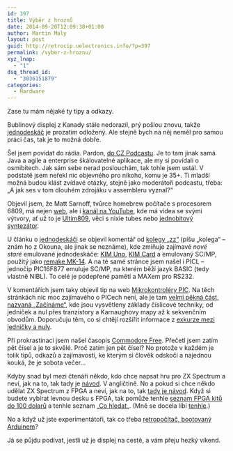 ```yaml
---
id: 397
title: Výběr z hroznů
date: 2014-09-20T12:09:38+01:00
author: Martin Maly
layout: post
guid: http://retrocip.uelectronics.info/?p=397
permalink: /vyber-z-hroznu/
xyz_lnap:
  - "1"
dsq_thread_id:
  - "3036151879"
categories:
  - Hardware
---
```

Zase tu mám nějaké ty tipy a odkazy.

<!--more-->

Bublinový displej z Kanady stále nedorazil, prý pošlou znovu, takže [jednodeskáč](http://retrocip.uelectronics.info/jednodeskac-za-ktery-me-milovnici-jednodeskacu-prokleji/ "Jednodeskáč, za který mě milovníci jednodeskáčů proklejí") je prozatím odložený. Ale stejně bych na něj neměl pro samou práci čas, tak je to možná dobře.

Šel jsem povídat do rádia. Pardon, [do CZ Podcastu](http://java.cz/article/cz-podcast-105-osmibity). Je to tam jinak samá Java a agile a enterprise škálovatelné aplikace, ale my si povídali o osmibitech. Jak sám sebe nerad poslouchám, tak tohle jsem ustál. V podstatě jsem neřekl nic objevného pro nikoho, komu je 35+. Ti mladší možná budou klást zvídavé otázky, stejně jako moderátoři podcastu, třeba: &#8222;A jak ses v tom dlouhém zdrojáku v assembleru vyznal?&#8220;

Objevil jsem, že Matt Sarnoff, tvůrce homebrew počítače s procesorem 6809, má nejen [web](http://www.msarnoff.org/projects/), ale i [kanál na YouTube](https://www.youtube.com/channel/UCx8T0MrPZJWCiz1ljzJdRuQ), kde má videa se svými výtvory, ať už to je [Ultim809](http://www.msarnoff.org/6809/), věci s nixie tubes nebo [jednobitový](http://retrocip.uelectronics.info/symfonie-na-jednom-bitu/ "Symfonie na jednom bitu") [syntezátor](http://www.msarnoff.org/1bitsynth/).

U článku o [jednodeskáči](http://retrocip.uelectronics.info/jednodeskac-za-ktery-me-milovnici-jednodeskacu-prokleji/ "Jednodeskáč, za který mě milovníci jednodeskáčů proklejí") se objevil komentář od [kolegy &#8222;zz&#8220;](http://zz-indigo.mavipet.sk/) (píšu &#8222;kolega&#8220; &#8211; znám ho z Okouna, ale jinak se neznáme), kde zmiňuje zajímavé _nové staré_ emulované jednodeskáče: [KIM Uno](http://obsolescence.wix.com/obsolescence#!kim-uno-how-to-use/c1dj1), [KIM Card](https://github.com/SmallRoomLabs/KimCard) a emulovaný SC/MP, použitý jako [remake MK-14](http://www.geopodium.com/files/Karen/micro.htm). A na té samé stránce jsem našel i PICL &#8211; jednočip PIC16F877 emuluje SC/MP, na kterém běží jazyk BASIC (tedy vlastně NIBL). To celé je podepřené pamětí a MAXem pro RS232.

V komentářích jsem taky objevil tip na web [Mikrokontroléry PIC](http://mikrokontrolery-pic.cz/). Na těch stránkách nic moc zajímavého o PICech není, ale je tam [velmi pěkná část, nazvaná &#8222;Začínáme&#8220;](http://mikrokontrolery-pic.cz/zaciname/cislicova-technika/hardwarova-realizace-logickych-obvodu/), kde jsou vysvětleny základy číslicové techniky, od jedniček a nul přes tranzistory a Karnaughovy mapy až k sekvenčním obvodům. Doporučuju těm, co si chtějí rozšířit informace z [exkurze mezi jedničky a nuly](http://retrocip.uelectronics.info/exkurze-mezi-jednicky-a-nuly/ "Exkurze mezi jedničky a nuly").

Při prokrastinaci jsem našel časopis [Commodore Free](http://www.commodorefree.com/index.html). Přečetl jsem zatím pět čísel a je to skvělé. Proč zatím jen pět čísel? No protože v každém je tolik tipů, odkazů a zajímavostí, ke kterým si člověk odskočí a najednou kouká, že je sobota večer&#8230;

Kdyby snad byl mezi čtenáři někdo, kdo chce napsat hru pro ZX Spectrum a neví, jak na to, tak tady je [návod](http://chuntey.wordpress.com/category/z80-assembly/). V angličtině. No a pokud si chce někdo udělat ZX Spectrum z FPGA a neví, jak na to, tak [tady je návod](http://www.mike-stirling.com/retro-fpga/zx-spectrum-on-an-fpga/). Když si budete vybírat levnou desku s FPGA, tak pomůže tenhle [seznam FPGA kitů do 100 dolarů](http://www.edn.com/electronics-products/electronic-product-reviews/fpga-boards-under--100--hands-on-reviews-collection/4431752/FPGA-boards-under--100--Introduction) a tenhle seznam &#8222;[Co hledat](http://www.joelw.id.au/FPGA/CheapFPGADevelopmentBoards)&#8222;. (Mně se docela líbí [tenhle](http://www.sioi.com.au/shop/product_info.php?currency=USD&cPath=30_24&products_id=48&osCsid=9c01a2757d03a2724f28d9aadd188118).)

No a když už jste experimentátoři, tak co třeba [retropočítač, bootovaný Arduinem](http://peterbjornx.nl/arduino-bootstrapped-68008-computer/)?

Já se půjdu podívat, jestli už je displej na cestě, a vám přeju hezký víkend.